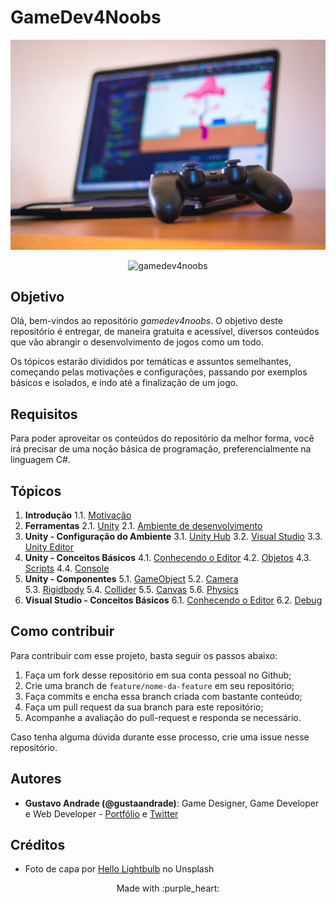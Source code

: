 # GameDev4Noobs

![Photo by Hello Lightbulb on Unsplash](./assets/intro.jpg)

<p align="center">
  <img src="https://img.shields.io/github/license/gustaandrade/gamedev4noobs" alt="gamedev4noobs">
</p>

## Objetivo

Olá, bem-vindos ao repositório _gamedev4noobs_. O objetivo deste repositório é entregar, de maneira gratuita e acessível, diversos conteúdos que vão abrangir o desenvolvimento de jogos como um todo.

Os tópicos estarão divididos por temáticas e assuntos semelhantes, começando pelas motivações e configurações, passando por exemplos básicos e isolados, e indo até a finalização de um jogo.

## Requisitos

Para poder aproveitar os conteúdos do repositório da melhor forma, você irá precisar de uma noção básica de programação, preferencialmente na linguagem C#.

## Tópicos

1. **Introdução**
   1.1. [Motivação](./topics/1-Introducao/Introducao.md)
2. **Ferramentas**
   2.1. [Unity](./topics/2-Ferramentas/Unity.md)
   2.1. [Ambiente de desenvolvimento](./topics/2-Ferramentas/Editor.md)
3. **Unity - Configuração do Ambiente**
   3.1. [Unity Hub](./topics/3-Ambiente/UnityHub.md)
   3.2. [Visual Studio](./topics/3-Ambiente/VisualStudio.md)
   3.3. [Unity Editor](./topics/3-Ambiente/UnityEditor.md)
4. **Unity - Conceitos Básicos**
   4.1. [Conhecendo o Editor]()
   4.2. [Objetos]()
   4.3. [Scripts]()
   4.4. [Console]()
5. **Unity - Componentes**
   5.1. [GameObject]()
   5.2. [Camera]()  
   5.3. [Rigidbody]()
   5.4. [Collider]()
   5.5. [Canvas]()
   5.6. [Physics]()
6. **Visual Studio - Conceitos Básicos**
   6.1. [Conhecendo o Editor]()
   6.2. [Debug]()

## Como contribuir

Para contribuir com esse projeto, basta seguir os passos abaixo:

1. Faça um fork desse repositório em sua conta pessoal no Github;
2. Crie uma branch de `feature/nome-da-feature` em seu repositório;
3. Faça commits e encha essa branch criada com bastante conteúdo;
4. Faça um pull request da sua branch para este repositório;
5. Acompanhe a avaliação do pull-request e responda se necessário.

Caso tenha alguma dúvida durante esse processo, crie uma issue nesse repositório.

## Autores

- **Gustavo Andrade (@gustaandrade)**: Game Designer, Game Developer e Web Developer - [Portfólio](https://gustavoandrade.design) e [Twitter](https://twitter.com/gustaandrade)

## Créditos

- Foto de capa por [Hello Lightbulb](https://unsplash.com/@hellolightbulb) no Unsplash

<p align="center">
   Made with :purple_heart:
</p>
